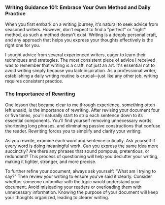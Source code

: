 ### Writing Guidance 101: Embrace Your Own Method and Daily Practice

When you first embark on a writing journey, it's natural to seek advice from seasoned 
writers. However, don’t expect to find a "perfect" or "right" method, as such a method 
doesn't exist. Writing is a deeply personal craft, and any approach that helps you 
express your thoughts effectively is the right one for you.

I sought advice from several experienced writers, eager to learn their techniques and 
strategies. The most consistent piece of advice I received was to remember that writing 
is a craft, not just an art. It's essential not to avoid writing simply because you lack 
inspiration. As a professional writer, establishing a daily writing routine is 
crucial—just like any other job, writing requires consistent practice.

### The Importance of Rewriting

One lesson that became clear to me through experience, something often left unsaid, 
is the importance of rewriting. After revising your document four or five times, 
you'll naturally start to strip each sentence down to its essential components. 
You'll find yourself removing unnecessary words, shortening long phrases, and eliminating 
passive constructions that confuse the reader. Rewriting forces you to simplify and 
clarify your writing.

As you rewrite, examine each word and sentence critically. Ask yourself if every word is 
doing meaningful work. Can you express the same idea more succinctly? Are there any 
phrases that sound pompous, pretentious, or redundant? This process of questioning will 
help you declutter your writing, making it tighter, stronger, and more precise.

To further refine your document, always ask yourself: "What am I trying to say?" Then 
review your writing to ensure you've said it clearly. Consider whether someone 
unfamiliar with the topic would understand your document. Avoid misleading your readers 
or overloading them with unnecessary information. Knowing the purpose of your document 
will keep your thoughts organized, leading to clearer writing.